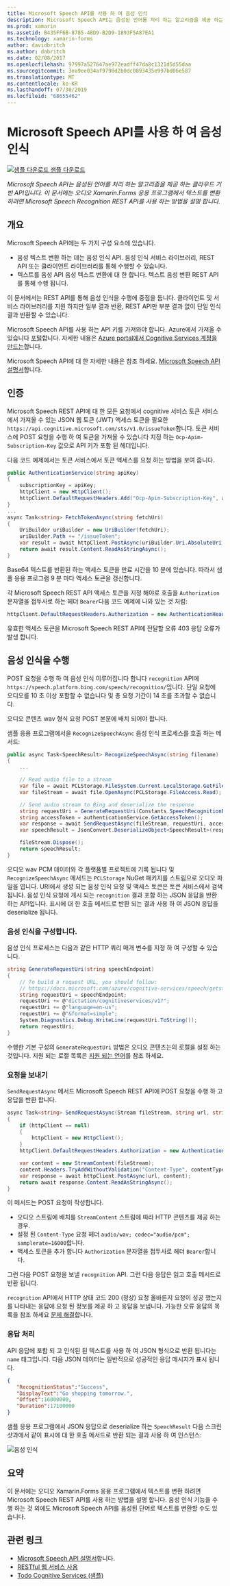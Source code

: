 ```yaml
---
title: Microsoft Speech API를 사용 하 여 음성 인식
description: Microsoft Speech API는 음성된 언어를 처리 하는 알고리즘을 제공 하는 클라우드 기반 API입니다. 이 문서에는 오디오 Xamarin.Forms 응용 프로그램에서 텍스트를 변환 하려면 Microsoft Speech Recognition REST API를 사용 하는 방법을 설명 합니다.
ms.prod: xamarin
ms.assetid: B435FF6B-8785-48D9-B2D9-1893F5A87EA1
ms.technology: xamarin-forms
author: davidbritch
ms.author: dabritch
ms.date: 02/08/2017
ms.openlocfilehash: 97997a527647ae972eadff47da8c1321d5d55daa
ms.sourcegitcommit: 3ea9ee034af9790d2b0dc0893435e997bd06e587
ms.translationtype: MT
ms.contentlocale: ko-KR
ms.lasthandoff: 07/30/2019
ms.locfileid: "68655462"
---
```

# <a name="speech-recognition-using-the-microsoft-speech-api"></a>Microsoft Speech API를 사용 하 여 음성 인식

[![샘플 다운로드](~/media/shared/download.png) 샘플 다운로드](https://docs.microsoft.com/samples/xamarin/xamarin-forms-samples/webservices-todocognitiveservices)

_Microsoft Speech API는 음성된 언어를 처리 하는 알고리즘을 제공 하는 클라우드 기반 API입니다. 이 문서에는 오디오 Xamarin.Forms 응용 프로그램에서 텍스트를 변환 하려면 Microsoft Speech Recognition REST API를 사용 하는 방법을 설명 합니다._

## <a name="overview"></a>개요

Microsoft Speech API에는 두 가지 구성 요소에 있습니다.

- 음성 텍스트 변환 하는 데는 음성 인식 API. 음성 인식 서비스 라이브러리, REST API 또는 클라이언트 라이브러리를 통해 수행할 수 있습니다.
- 텍스트를 음성 API 음성 텍스트 변환에 대 한 합니다. 텍스트 음성 변환 REST API를 통해 수행 됩니다.

이 문서에서는 REST API를 통해 음성 인식을 수행에 중점을 둡니다. 클라이언트 및 서비스 라이브러리를 지원 하지만 일부 결과 반환, REST API만 부분 결과 없이 단일 인식 결과 반환할 수 있습니다.

Microsoft Speech API를 사용 하는 API 키를 가져와야 합니다. Azure에서 가져올 수 있습니다 [포털](https://portal.azure.com/)합니다. 자세한 내용은 [Azure portal에서 Cognitive Services 계정을 만드는](/azure/cognitive-services/cognitive-services-apis-create-account)합니다.

Microsoft Speech API에 대 한 자세한 내용은 참조 하세요. [Microsoft Speech API 설명서](/azure/cognitive-services/speech/home/)합니다.

## <a name="authentication"></a>인증

Microsoft Speech REST API에 대 한 모든 요청에서 cognitive 서비스 토큰 서비스에서 가져올 수 있는 JSON 웹 토큰 (JWT) 액세스 토큰을 필요한 `https://api.cognitive.microsoft.com/sts/v1.0/issueToken`합니다. 토큰 서비스에 POST 요청을 수행 하 여 토큰을 가져올 수 있습니다 지정 하는 `Ocp-Apim-Subscription-Key` 값으로 API 키가 포함 된 헤더입니다.

다음 코드 예제에서는 토큰 서비스에서 토큰 액세스를 요청 하는 방법을 보여 줍니다.

```csharp
public AuthenticationService(string apiKey)
{
    subscriptionKey = apiKey;
    httpClient = new HttpClient();
    httpClient.DefaultRequestHeaders.Add("Ocp-Apim-Subscription-Key", apiKey);
}
...
async Task<string> FetchTokenAsync(string fetchUri)
{
    UriBuilder uriBuilder = new UriBuilder(fetchUri);
    uriBuilder.Path += "/issueToken";
    var result = await httpClient.PostAsync(uriBuilder.Uri.AbsoluteUri, null);
    return await result.Content.ReadAsStringAsync();
}
```

Base64 텍스트를 반환된 하는 액세스 토큰을 만료 시간을 10 분에 있습니다. 따라서 샘플 응용 프로그램 9 분 마다 액세스 토큰을 갱신합니다.

각 Microsoft Speech REST API 액세스 토큰을 지정 해야로 호출을 `Authorization` 문자열을 접두사로 하는 헤더 `Bearer`다음 코드 예제에 나와 있는 것 처럼:

```csharp
httpClient.DefaultRequestHeaders.Authorization = new AuthenticationHeaderValue("Bearer", bearerToken);
```

유효한 액세스 토큰을 Microsoft Speech REST API에 전달할 오류 403 응답 오류가 발생 합니다.

## <a name="performing-speech-recognition"></a>음성 인식을 수행

POST 요청을 수행 하 여 음성 인식 이루어집니다 합니다 `recognition` API에 `https://speech.platform.bing.com/speech/recognition/`입니다. 단일 요청에 오디오를 10 초 이상 포함할 수 없습니다 및 총 요청 기간이 14 초를 초과할 수 없습니다.

오디오 콘텐츠 wav 형식 요청 POST 본문에 배치 되어야 합니다.

샘플 응용 프로그램에서을 `RecognizeSpeechAsync` 음성 인식 프로세스를 호출 하는 메서드:

```csharp
public async Task<SpeechResult> RecognizeSpeechAsync(string filename)
{
    ...

    // Read audio file to a stream
    var file = await PCLStorage.FileSystem.Current.LocalStorage.GetFileAsync(filename);
    var fileStream = await file.OpenAsync(PCLStorage.FileAccess.Read);

    // Send audio stream to Bing and deserialize the response
    string requestUri = GenerateRequestUri(Constants.SpeechRecognitionEndpoint);
    string accessToken = authenticationService.GetAccessToken();
    var response = await SendRequestAsync(fileStream, requestUri, accessToken, Constants.AudioContentType);
    var speechResult = JsonConvert.DeserializeObject<SpeechResult>(response);

    fileStream.Dispose();
    return speechResult;
}
```

오디오 wav PCM 데이터와 각 플랫폼별 프로젝트에 기록 됩니다 및 `RecognizeSpeechAsync` 메서드는 `PCLStorage` NuGet 패키지를 스트림으로 오디오 파일을 엽니다. URI에서 생성 되는 음성 인식 요청 및 액세스 토큰은 토큰 서비스에서 검색 됩니다. 음성 인식 요청에 게시 되는 `recognition` 결과 포함 하는 JSON 응답을 반환 하는 API입니다. 표시에 대 한 호출 메서드로 반환 되는 결과 사용 하 여 JSON 응답을 deserialize 됩니다.

### <a name="configuring-speech-recognition"></a>음성 인식을 구성합니다.

음성 인식 프로세스는 다음과 같은 HTTP 쿼리 매개 변수를 지정 하 여 구성할 수 있습니다.

```csharp
string GenerateRequestUri(string speechEndpoint)
{
    // To build a request URL, you should follow:
    // https://docs.microsoft.com/azure/cognitive-services/speech/getstarted/getstartedrest
    string requestUri = speechEndpoint;
    requestUri += @"dictation/cognitiveservices/v1?";
    requestUri += @"language=en-us";
    requestUri += @"&format=simple";
    System.Diagnostics.Debug.WriteLine(requestUri.ToString());
    return requestUri;
}
```

수행한 기본 구성의 `GenerateRequestUri` 방법은 오디오 콘텐츠는의 로캘을 설정 하는 것입니다. 지원 되는 로캘 목록은 [지원 되는 언어](/azure/cognitive-services/speech/api-reference-rest/supportedlanguages/)를 참조 하세요.

### <a name="sending-the-request"></a>요청을 보내기

`SendRequestAsync` 메서드 Microsoft Speech REST API에 POST 요청을 수행 하 고 응답을 반환 합니다.

```csharp
async Task<string> SendRequestAsync(Stream fileStream, string url, string bearerToken, string contentType)
{
    if (httpClient == null)
    {
        httpClient = new HttpClient();
    }
    httpClient.DefaultRequestHeaders.Authorization = new AuthenticationHeaderValue("Bearer", bearerToken);

    var content = new StreamContent(fileStream);
    content.Headers.TryAddWithoutValidation("Content-Type", contentType);
    var response = await httpClient.PostAsync(url, content);
    return await response.Content.ReadAsStringAsync();
}
```

이 메서드는 POST 요청이 작성합니다.

- 오디오 스트림에 배치를 `StreamContent` 스트림에 따라 HTTP 콘텐츠를 제공 하는 경우.
- 설정 된 `Content-Type` 요청 헤더 `audio/wav; codec="audio/pcm"; samplerate=16000`합니다.
- 액세스 토큰을 추가 합니다 `Authorization` 문자열을 접두사로 헤더 `Bearer`합니다.

그런 다음 POST 요청을 보낼 `recognition` API. 그런 다음 응답은 읽고 호출 메서드로 반환 됩니다.

`recognition` API에서 HTTP 상태 코드 200 (정상) 요청 올바른지 요청이 성공 했는지를 나타내는 응답에 요청 된 정보를 제공 하 고 응답을 보냅니다. 가능한 오류 응답의 목록을 참조 하세요 [문제 해결](/azure/cognitive-services/speech/troubleshooting)합니다.

### <a name="processing-the-response"></a>응답 처리

API 응답에 포함 되 고 인식된 된 텍스트를 사용 하 여 JSON 형식으로 반환 됩니다는 `name` 태그입니다. 다음 JSON 데이터는 일반적으로 성공적인 응답 메시지가 표시 됩니다.

```json
{  
   "RecognitionStatus":"Success",
   "DisplayText":"Go shopping tomorrow.",
   "Offset":16000000,
   "Duration":17100000
}
```

샘플 응용 프로그램에서 JSON 응답으로 deserialize 하는 `SpeechResult` 다음 스크린샷과에서 같이 표시에 대 한 호출 메서드로 반환 되는 결과 사용 하 여 인스턴스:

![](speech-recognition-images/speech-recognition.png "음성 인식")

## <a name="summary"></a>요약

이 문서에는 오디오 Xamarin.Forms 응용 프로그램에서 텍스트를 변환 하려면 Microsoft Speech REST API를 사용 하는 방법을 설명 합니다. 음성 인식 기능을 수행 하는 것 외에도 Microsoft Speech API를 음성된 단어로 텍스트를 변환할 수도 있습니다.

## <a name="related-links"></a>관련 링크

- [Microsoft Speech API 설명서](/azure/cognitive-services/speech/home/)합니다.
- [RESTful 웹 서비스 사용](~/xamarin-forms/data-cloud/web-services/rest.md)
- [Todo Cognitive Services (샘플)](https://docs.microsoft.com/samples/xamarin/xamarin-forms-samples/webservices-todocognitiveservices)
